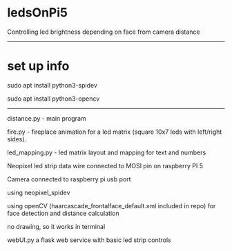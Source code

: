 # ledsOnPi5
Controlling led brightness depending on face from camera distance

______________________________________________________________________________________

# set up info

sudo apt install python3-spidev

sudo apt install python3-opencv



_______________________________________________________________________________________


distance.py - main program

fire.py - fireplace animation for a led matrix (square 10x7 leds with left/right sides). 

led_mapping.py - led matrix layout and mapping for text and numbers

Neopixel led strip data wire connected to MOSI pin on raspberry PI 5

Camera connected to raspberry pi usb port

using neopixel_spidev

using openCV (haarcascade_frontalface_default.xml included in repo) for face detection and distance calculation

no drawing, so it works in terminal

webUI.py a flask web service with basic led strip controls
